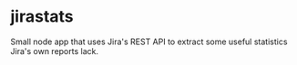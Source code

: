 # jirastats
Small node app that uses Jira's REST API to extract some useful statistics Jira's own reports lack.

